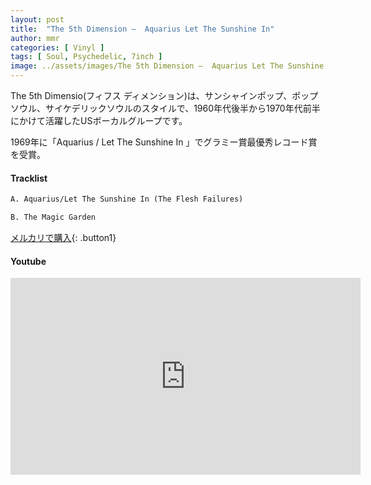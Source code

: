 ```yaml
---
layout: post
title:  "The 5th Dimension –  Aquarius Let The Sunshine In"
author: mmr
categories: [ Vinyl ]
tags: [ Soul, Psychedelic, 7inch ]
image: ../assets/images/The 5th Dimension –  Aquarius Let The Sunshine In.jpg
---
```


The 5th Dimensio(フィフス ディメンション)は、サンシャインポップ、ポップソウル、サイケデリックソウルのスタイルで、1960年代後半から1970年代前半にかけて活躍したUSボーカルグループです。

1969年に「Aquarius / Let The Sunshine In 」でグラミー賞最優秀レコード賞を受賞。

#### Tracklist
```md
A. Aquarius/Let The Sunshine In (The Flesh Failures) 

B. The Magic Garden 
```

[メルカリで購入](https://jp.mercari.com/item/m33529476012?afid=6142608987){: .button1}

#### Youtube
<iframe width="560" height="315" src="https://www.youtube.com/embed/VlrQ-bOzpkQ?si=LpnQiNa3SRDkilt3" title="YouTube video player" frameborder="0" allow="accelerometer; autoplay; clipboard-write; encrypted-media; gyroscope; picture-in-picture; web-share" referrerpolicy="strict-origin-when-cross-origin" allowfullscreen></iframe>